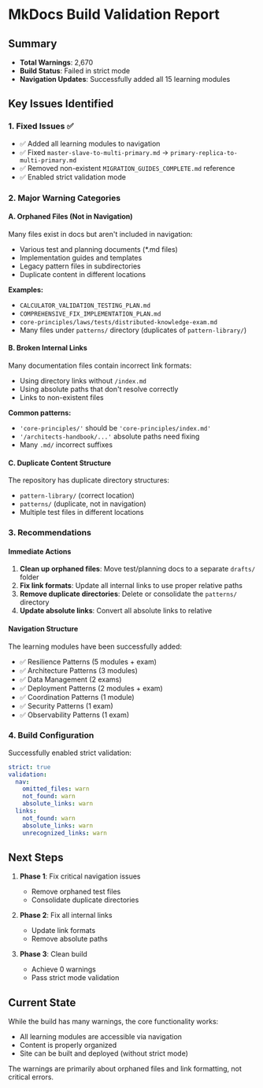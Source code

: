 # MkDocs Build Validation Report

## Summary
- **Total Warnings**: 2,670
- **Build Status**: Failed in strict mode
- **Navigation Updates**: Successfully added all 15 learning modules

## Key Issues Identified

### 1. Fixed Issues ✅
- ✅ Added all learning modules to navigation
- ✅ Fixed `master-slave-to-multi-primary.md` → `primary-replica-to-multi-primary.md`
- ✅ Removed non-existent `MIGRATION_GUIDES_COMPLETE.md` reference
- ✅ Enabled strict validation mode

### 2. Major Warning Categories

#### A. Orphaned Files (Not in Navigation)
Many files exist in docs but aren't included in navigation:
- Various test and planning documents (*.md files)
- Implementation guides and templates
- Legacy pattern files in subdirectories
- Duplicate content in different locations

**Examples:**
- `CALCULATOR_VALIDATION_TESTING_PLAN.md`
- `COMPREHENSIVE_FIX_IMPLEMENTATION_PLAN.md`
- `core-principles/laws/tests/distributed-knowledge-exam.md`
- Many files under `patterns/` directory (duplicates of `pattern-library/`)

#### B. Broken Internal Links
Many documentation files contain incorrect link formats:
- Using directory links without `/index.md`
- Using absolute paths that don't resolve correctly
- Links to non-existent files

**Common patterns:**
- `'core-principles/'` should be `'core-principles/index.md'`
- `'/architects-handbook/...'` absolute paths need fixing
- Many `.md/` incorrect suffixes

#### C. Duplicate Content Structure
The repository has duplicate directory structures:
- `pattern-library/` (correct location)
- `patterns/` (duplicate, not in navigation)
- Multiple test files in different locations

### 3. Recommendations

#### Immediate Actions
1. **Clean up orphaned files**: Move test/planning docs to a separate `drafts/` folder
2. **Fix link formats**: Update all internal links to use proper relative paths
3. **Remove duplicate directories**: Delete or consolidate the `patterns/` directory
4. **Update absolute links**: Convert all absolute links to relative

#### Navigation Structure
The learning modules have been successfully added:
- ✅ Resilience Patterns (5 modules + exam)
- ✅ Architecture Patterns (3 modules)
- ✅ Data Management (2 exams)
- ✅ Deployment Patterns (2 modules + exam)
- ✅ Coordination Patterns (1 module)
- ✅ Security Patterns (1 exam)
- ✅ Observability Patterns (1 exam)

### 4. Build Configuration
Successfully enabled strict validation:
```yaml
strict: true
validation:
  nav:
    omitted_files: warn
    not_found: warn
    absolute_links: warn
  links:
    not_found: warn
    absolute_links: warn
    unrecognized_links: warn
```

## Next Steps

1. **Phase 1**: Fix critical navigation issues
   - Remove orphaned test files
   - Consolidate duplicate directories

2. **Phase 2**: Fix all internal links
   - Update link formats
   - Remove absolute paths

3. **Phase 3**: Clean build
   - Achieve 0 warnings
   - Pass strict mode validation

## Current State
While the build has many warnings, the core functionality works:
- All learning modules are accessible via navigation
- Content is properly organized
- Site can be built and deployed (without strict mode)

The warnings are primarily about orphaned files and link formatting, not critical errors.